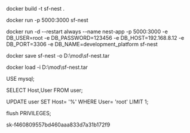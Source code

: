 docker build -t sf-nest .   

docker run -p 5000:3000 sf-nest

docker run -d --restart always --name nest-app -p 5000:3000 -e DB_USER=root -e DB_PASSWORD=123456 -e DB_HOST=192.168.8.12 -e DB_PORT=3306 -e DB_NAME=development_platform sf-nest

docker save sf-nest -o D:\mod\sf-nest.tar 

docker load -i D:\mod\sf-nest.tar 


USE mysql;

SELECT Host,User FROM user;

UPDATE user SET Host= '%' WHERE User= 'root' LIMIT 1;

flush PRIVILEGES;

sk-f460809557bd460aaa833d7a31b172f9